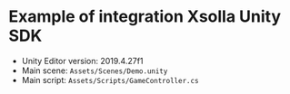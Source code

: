 # Example of integration Xsolla Unity SDK

- Unity Editor version: 2019.4.27f1
- Main scene: `Assets/Scenes/Demo.unity`
- Main script: `Assets/Scripts/GameController.cs`